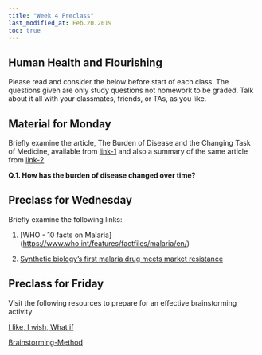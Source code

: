 ```yaml
---
title: "Week 4 Preclass"
last_modified_at: Feb.20.2019
toc: true
---
```


## Human Health and Flourishing
Please read and consider the below before start of each class.
The questions given are only study questions not homework to be graded.
Talk about it all with your classmates, friends, or TAs, as you like.

## Material for Monday

Briefly examine the article, The Burden of Disease and the Changing Task of Medicine, available from [link-1](https://www.nejm.org/doi/full/10.1056/NEJMp1113569) and also a summary of the same article from [link-2](https://www.businessinsider.com/leading-causes-of-death-from-1900-2010-2012-6?op=1).  

**Q.1. How has the burden of disease changed over time?**

## Preclass for Wednesday
Briefly examine the following links:

1. [WHO - 10 facts on Malaria] (https://www.who.int/features/factfiles/malaria/en/)

2. [Synthetic biology’s first malaria drug meets market resistance](https://www.nature.com/news/synthetic-biology-s-first-malaria-drug-meets-market-resistance-1.19426?WT.ec_id=NEWS-20160225&spMailingID=50779167&spUserID=MzcwMzk3NDYwODcS1&spJobID=863136582&spReportId=ODYzMTM2NTgyS0)

## Preclass for Friday 

Visit the following resources to prepare for an effective brainstorming activity

[I like, I wish, What if](https://dschool-old.stanford.edu/wp-content/themes/dschool/method-cards/i-like-i-wish-what-if.pdf)

[Brainstorming-Method](https://dschool-old.stanford.edu/sandbox/groups/dstudio/wiki/2fced/attachments/660d8/Brainstorming-Method.pdf?sessionID=d07c198d92501ebb3eee4ff3da193b387130fcbf)
